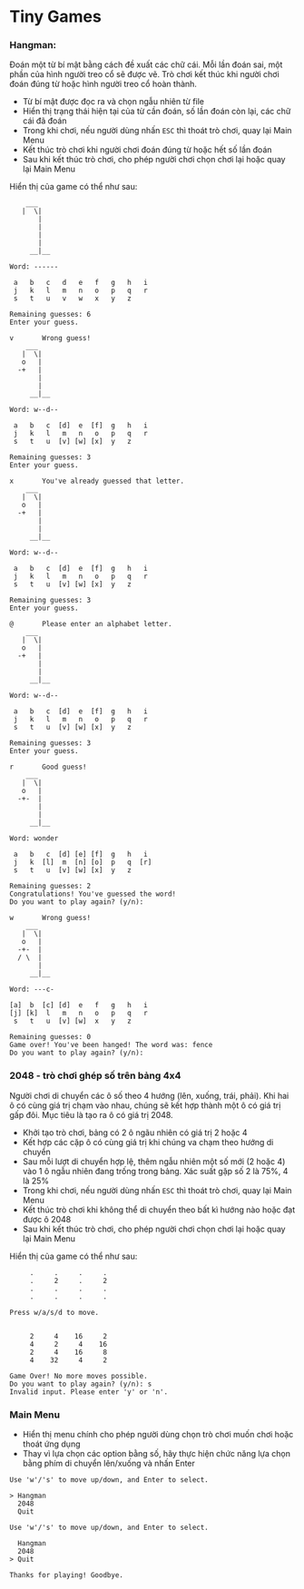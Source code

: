 # Tiny Games


### Hangman: 
Đoán một từ bí mật bằng cách đề xuất các chữ cái. Mỗi lần đoán sai, một phần của hình người treo cổ sẽ được vẽ. Trò chơi kết thúc khi người chơi đoán đúng từ hoặc hình người treo cổ hoàn thành. 
* Từ bí mật được đọc ra và chọn ngẫu nhiên từ file
* Hiển thị trạng thái hiện tại của từ cần đoán, số lần đoán còn lại, các chữ cái đã đoán
* Trong khi chơi, nếu người dùng nhấn `ESC` thì thoát trò chơi, quay lại Main Menu
* Kết thúc trò chơi khi người chơi đoán đúng từ hoặc hết số lần đoán
* Sau khi kết thúc trò chơi, cho phép người chơi chọn chơi lại hoặc quay lại Main Menu

Hiển thị của game có thể như sau:
```
    ___
   |  \|
       |
       |
       |
       |
     __|__

Word: ------

 a   b   c   d   e   f   g   h   i  
 j   k   l   m   n   o   p   q   r  
 s   t   u   v   w   x   y   z  

Remaining guesses: 6
Enter your guess. 
```
```
v       Wrong guess!
    ___
   |  \|
   o   |
  -+   |
       |
       |
     __|__

Word: w--d--

 a   b   c  [d]  e  [f]  g   h   i  
 j   k   l   m   n   o   p   q   r  
 s   t   u  [v] [w] [x]  y   z  

Remaining guesses: 3
Enter your guess.
```
```
x       You've already guessed that letter.
    ___
   |  \|
   o   |
  -+   |
       |
       |
     __|__

Word: w--d--

 a   b   c  [d]  e  [f]  g   h   i  
 j   k   l   m   n   o   p   q   r  
 s   t   u  [v] [w] [x]  y   z  

Remaining guesses: 3
Enter your guess.
```
```
@       Please enter an alphabet letter.
    ___
   |  \|
   o   |
  -+   |
       |
       |
     __|__

Word: w--d--

 a   b   c  [d]  e  [f]  g   h   i  
 j   k   l   m   n   o   p   q   r  
 s   t   u  [v] [w] [x]  y   z  

Remaining guesses: 3
Enter your guess.
```
```
r       Good guess!
    ___
   |  \|
   o   |
  -+-  |
       |
       |
     __|__

Word: wonder

 a   b   c  [d] [e] [f]  g   h   i  
 j   k  [l]  m  [n] [o]  p   q  [r] 
 s   t   u  [v] [w] [x]  y   z  

Remaining guesses: 2
Congratulations! You've guessed the word!
Do you want to play again? (y/n): 
```
```
w       Wrong guess!
    ___
   |  \|
   o   |
  -+-  |
  / \  |
       |
     __|__

Word: ---c-

[a]  b  [c] [d]  e   f   g   h   i  
[j] [k]  l   m   n   o   p   q   r  
 s   t   u  [v] [w]  x   y   z  

Remaining guesses: 0
Game over! You've been hanged! The word was: fence
Do you want to play again? (y/n):
```

### 2048 - trò chơi ghép số trên bảng 4x4
Người chơi di chuyển các ô số theo 4 hướng (lên, xuống, trái, phải). Khi hai ô có cùng giá trị chạm vào nhau, chúng sẽ kết hợp thành một ô có giá trị gấp đôi. Mục tiêu là tạo ra ô có giá trị 2048.
* Khởi tạo trò chơi, bảng có 2 ô ngãu nhiên có giá trị 2 hoặc 4
* Kết hợp các cặp ô có cùng giá trị khi chúng va chạm theo hướng di chuyển
* Sau mỗi lượt di chuyển hợp lệ, thêm ngẫu nhiên một số mới (2 hoặc 4) vào 1 ô ngẫu nhiên đang trống trong bảng. Xác suất gặp số 2 là 75%, 4 là 25%
* Trong khi chơi, nếu người dùng nhấn `ESC` thì thoát trò chơi, quay lại Main Menu
* Kết thúc trò chơi khi không thể di chuyển theo bất kì hướng nào hoặc đạt được ô 2048
* Sau khi kết thúc trò chơi, cho phép người chơi chọn chơi lại hoặc quay lại Main Menu

Hiển thị của game có thể như sau:
```
     .     .     .     .
     .     2     .     2
     .     .     .     .
     .     .     .     .

Press w/a/s/d to move.
```

```

     2     4    16     2
     4     2     4    16
     2     4    16     8
     4    32     4     2

Game Over! No more moves possible.
Do you want to play again? (y/n): s
Invalid input. Please enter 'y' or 'n'.
```


### Main Menu
* Hiển thị menu chính cho phép người dùng chọn trò chơi muốn chơi hoặc thoát ứng dụng
* Thay vì lựa chọn các option bằng số, hãy thực hiện chức năng lựa chọn bằng phím di chuyển lên/xuống và nhấn Enter

```
Use 'w'/'s' to move up/down, and Enter to select.

> Hangman
  2048
  Quit
```
```
Use 'w'/'s' to move up/down, and Enter to select.

  Hangman
  2048
> Quit

Thanks for playing! Goodbye.
```